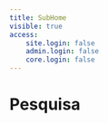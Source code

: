 ```yaml
---
title: SubHome
visible: true
access:
    site.login: false
    admin.login: false
    core.login: false
---
```


# Pesquisa